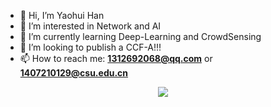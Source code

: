 - 👋 Hi, I’m Yaohui Han
- 👀 I’m interested in Network and AI
- 🌱 I’m currently learning Deep-Learning and CrowdSensing
- 💞️ I’m looking to publish a CCF-A!!!
- 📫 How to reach me: **1312692068@qq.com** or **1407210129@csu.edu.cn**

<div align="center"> <img src="https://github-readme-stats.vercel.app/api?username=Han-0107&show_icons=true&theme=tokyonight" /> </div>
